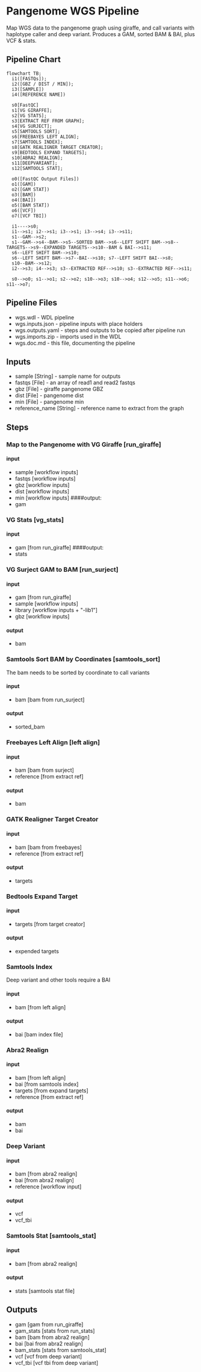 # Pangenome WGS Pipeline

Map WGS data to the pangenome graph using giraffe, and call variants with haplotype caller and deep variant. Produces a GAM, sorted BAM & BAI, plus VCF & stats.

## Pipeline Chart
```mermaid
flowchart TB;
  i1([FASTQs]);
  i2([GBZ / DIST / MIN]);
  i3([SAMPLE])
  i4([REFERENCE NAME])

  s0[FastQC]
  s1[VG GIRAFFE];
  s2[VG STATS];
  s3[EXTRACT REF FROM GRAPH];
  s4[VG SURJECT];
  s5[SAMTOOLS SORT];
  s6[FREEBAYES LEFT ALIGN];
  s7[SAMTOOLS INDEX];
  s8[GATK REALIGNER TARGET CREATOR];
  s9[BEDTOOLS EXPAND TARGETS];
  s10[ABRA2 REALIGN];
  s11[DEEPVARIANT];
  s12[SAMTOOLS STAT];

  o0([FastQC Output Files])
  o1([GAM])
  o2([GAM STAT])
  o3([BAM])
  o4([BAI])
  o5([BAM STAT])
  o6([VCF])
  o7([VCF TBI])

  i1---->s0;
  i1-->s1; i2-->s1; i3-->s1; i3-->s4; i3-->s11;
  s1--GAM-->s2;
  s1--GAM-->s4--BAM-->s5--SORTED BAM-->s6--LEFT SHIFT BAM-->s8--TARGETS-->s9--EXPANDED TARGETS-->s10--BAM & BAI-->s11;
  s6--LEFT SHIFT BAM-->s10;
  s6--LEFT SHIFT BAM-->s7--BAI-->s10; s7--LEFT SHIFT BAI-->s8;
  s10--BAM-->s12;
  i2-->s3; i4-->s3; s3--EXTRACTED REF-->s10; s3--EXTRACTED REF-->s11;

  s0-->o0; s1-->o1; s2-->o2; s10-->o3; s10-->o4; s12-->o5; s11-->o6; s11-->o7;
```
## Pipeline Files
* wgs.wdl          - WDL pipeline
* wgs.inputs.json  - pipeline inputs with place holders
* wgs.outputs.yaml - steps and outputs to be copied after pipeline run
* wgs.imports.zip  - imports used in the WDL
* wgs.doc.md       - this file, documenting the pipeline

## Inputs
* sample [String] - sample name for outputs
* fastqs [File] - an array of read1 and read2 fastqs 
* gbz [File] - giraffe pangenome GBZ
* dist [File] - pangenome dist
* min [File] - pangenome min
* reference_name [String] - reference name to extract from the graph

## Steps
### Map to the Pangenome with VG Giraffe [run_giraffe]
#### input
* sample [workflow inputs]
* fastqs [workflow inputs]
* gbz [workflow inputs]
* dist [workflow inputs]
* min [workflow inputs]
####output:
* gam

### VG Stats [vg_stats]
#### input
* gam [from run_giraffe]
####output:
* stats

### VG Surject GAM to BAM [run_surject]
#### input
* gam [from run_giraffe]
* sample [workflow inputs]
* library [workflow inputs + "-lib1"]
* gbz [workflow inputs]
#### output
* bam

### Samtools Sort BAM by Coordinates [samtools_sort]
The bam needs to be sorted by coordinate to call variants
#### input
* bam [bam from run_surject]
#### output
* sorted_bam

### Freebayes Left Align [left align]
#### input
* bam [bam from surject]
* reference [from extract ref]
#### output
* bam 

### GATK Realigner Target Creator
#### input
* bam [bam from freebayes]
* reference [from extract ref]
#### output
* targets 

### Bedtools Expand Target
#### input
* targets [from target creator]
#### output
* expended targets 

### Samtools Index
Deep variant and other tools require a BAI
#### input
* bam [from left align]
#### output
* bai [bam index file]

### Abra2 Realign
#### input
* bam [from left align]
* bai [from samtools index]
* targets [from expand targets]
* reference [from extract ref]
#### output
* bam
* bai

### Deep Variant
#### input
* bam [from abra2 realign]
* bai [from abra2 realign]
* reference [workflow input]
#### output
* vcf
* vcf_tbi

### Samtools Stat [samtools_stat]
#### input
* bam [from abra2 realign]
#### output
* stats [samtools stat file]

## Outputs
* gam [gam from run_giraffe]
* gam_stats [stats from run_stats]
* bam [bam from abra2 realign]
* bai [bai from abra2 realign]
* bam_stats [stats from samtools_stat]
* vcf [vcf from deep variant]
* vcf_tbi [vcf tbi from deep variant]
